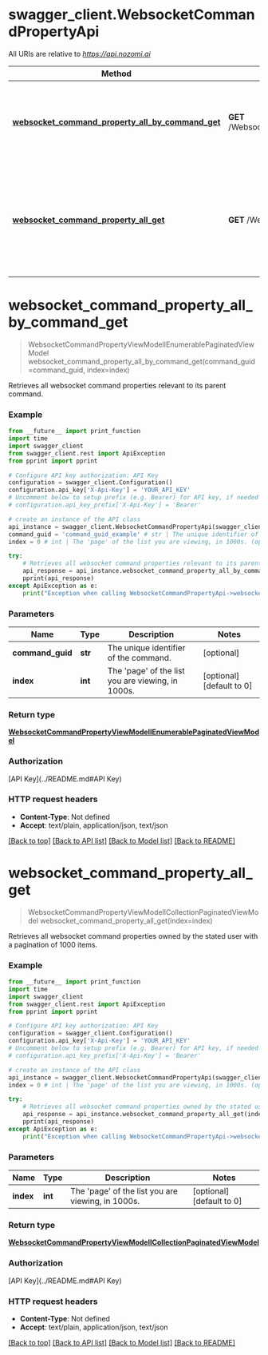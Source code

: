 # swagger_client.WebsocketCommandPropertyApi

All URIs are relative to *https://api.nozomi.ai*

Method | HTTP request | Description
------------- | ------------- | -------------
[**websocket_command_property_all_by_command_get**](WebsocketCommandPropertyApi.md#websocket_command_property_all_by_command_get) | **GET** /WebsocketCommandProperty/AllByCommand | Retrieves all websocket command properties relevant to its parent command.
[**websocket_command_property_all_get**](WebsocketCommandPropertyApi.md#websocket_command_property_all_get) | **GET** /WebsocketCommandProperty/All | Retrieves all websocket command properties owned by the stated user with a pagination of  1000 items.

# **websocket_command_property_all_by_command_get**
> WebsocketCommandPropertyViewModelIEnumerablePaginatedViewModel websocket_command_property_all_by_command_get(command_guid=command_guid, index=index)

Retrieves all websocket command properties relevant to its parent command.

### Example
```python
from __future__ import print_function
import time
import swagger_client
from swagger_client.rest import ApiException
from pprint import pprint

# Configure API key authorization: API Key
configuration = swagger_client.Configuration()
configuration.api_key['X-Api-Key'] = 'YOUR_API_KEY'
# Uncomment below to setup prefix (e.g. Bearer) for API key, if needed
# configuration.api_key_prefix['X-Api-Key'] = 'Bearer'

# create an instance of the API class
api_instance = swagger_client.WebsocketCommandPropertyApi(swagger_client.ApiClient(configuration))
command_guid = 'command_guid_example' # str | The unique identifier of the command. (optional)
index = 0 # int | The 'page' of the list you are viewing, in 1000s. (optional) (default to 0)

try:
    # Retrieves all websocket command properties relevant to its parent command.
    api_response = api_instance.websocket_command_property_all_by_command_get(command_guid=command_guid, index=index)
    pprint(api_response)
except ApiException as e:
    print("Exception when calling WebsocketCommandPropertyApi->websocket_command_property_all_by_command_get: %s\n" % e)
```

### Parameters

Name | Type | Description  | Notes
------------- | ------------- | ------------- | -------------
 **command_guid** | **str**| The unique identifier of the command. | [optional] 
 **index** | **int**| The &#x27;page&#x27; of the list you are viewing, in 1000s. | [optional] [default to 0]

### Return type

[**WebsocketCommandPropertyViewModelIEnumerablePaginatedViewModel**](WebsocketCommandPropertyViewModelIEnumerablePaginatedViewModel.md)

### Authorization

[API Key](../README.md#API Key)

### HTTP request headers

 - **Content-Type**: Not defined
 - **Accept**: text/plain, application/json, text/json

[[Back to top]](#) [[Back to API list]](../README.md#documentation-for-api-endpoints) [[Back to Model list]](../README.md#documentation-for-models) [[Back to README]](../README.md)

# **websocket_command_property_all_get**
> WebsocketCommandPropertyViewModelICollectionPaginatedViewModel websocket_command_property_all_get(index=index)

Retrieves all websocket command properties owned by the stated user with a pagination of  1000 items.

### Example
```python
from __future__ import print_function
import time
import swagger_client
from swagger_client.rest import ApiException
from pprint import pprint

# Configure API key authorization: API Key
configuration = swagger_client.Configuration()
configuration.api_key['X-Api-Key'] = 'YOUR_API_KEY'
# Uncomment below to setup prefix (e.g. Bearer) for API key, if needed
# configuration.api_key_prefix['X-Api-Key'] = 'Bearer'

# create an instance of the API class
api_instance = swagger_client.WebsocketCommandPropertyApi(swagger_client.ApiClient(configuration))
index = 0 # int | The 'page' of the list you are viewing, in 1000s. (optional) (default to 0)

try:
    # Retrieves all websocket command properties owned by the stated user with a pagination of  1000 items.
    api_response = api_instance.websocket_command_property_all_get(index=index)
    pprint(api_response)
except ApiException as e:
    print("Exception when calling WebsocketCommandPropertyApi->websocket_command_property_all_get: %s\n" % e)
```

### Parameters

Name | Type | Description  | Notes
------------- | ------------- | ------------- | -------------
 **index** | **int**| The &#x27;page&#x27; of the list you are viewing, in 1000s. | [optional] [default to 0]

### Return type

[**WebsocketCommandPropertyViewModelICollectionPaginatedViewModel**](WebsocketCommandPropertyViewModelICollectionPaginatedViewModel.md)

### Authorization

[API Key](../README.md#API Key)

### HTTP request headers

 - **Content-Type**: Not defined
 - **Accept**: text/plain, application/json, text/json

[[Back to top]](#) [[Back to API list]](../README.md#documentation-for-api-endpoints) [[Back to Model list]](../README.md#documentation-for-models) [[Back to README]](../README.md)

